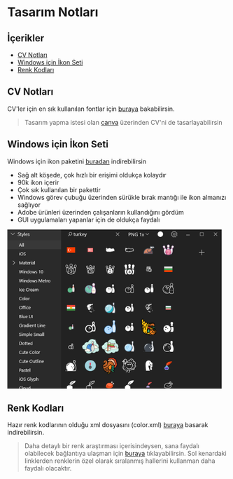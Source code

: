# Tasarım Notları <!-- omit in toc -->

## İçerikler <!-- omit in toc -->

- [CV Notları](#CV-Notlar%C4%B1)
- [Windows için İkon Seti](#Windows-i%C3%A7in-%C4%B0kon-Seti)
- [Renk Kodları](#Renk-Kodlar%C4%B1)

## CV Notları

CV'ler için en sık kullanılan fontlar için [buraya][best and worst resume fonts] bakabilirsin.

> Tasarım yapma istesi olan [canva][canva] üzerinden CV'ni de tasarlayabilirsin

## Windows için İkon Seti

Windows için ikon paketini [buradan][windows icon pack] indirebilirsin

- Sağ alt köşede, çok hızlı bir erişimi oldukça kolaydır
- 90k ikon içerir
- Çok sık kullanılan bir pakettir
- Windows görev çubuğu üzerinden sürükle bırak mantığı ile ikon almanızı sağlıyor
- Adobe ürünleri üzerinden çalışanların kullandığını gördüm
- GUI uygulamaları yapanlar için de oldukça faydalı

![icon8](../res/icon8.png)

## Renk Kodları

Hazır renk kodlarının olduğu xml dosyasını (color.xml) [buraya][colors.rar] basarak indirebilirsin.

> Daha detaylı bir renk araştırması içerisindeysen, sana faydalı olabilecek bağlantıya ulaşman için [buraya][colors] tıklayabilirsin. Sol kenardaki linklerden renklerin özel olarak sıralanmış hallerini kullanman daha faydalı olacaktır.

[best and worst resume fonts]: https://www.canva.com/learn/resume-fonts/
[windows icon pack]: https://icons8.com/app
[colors.rar]: https://gelecegiyazanlar.turkcell.com.tr/sites/default/files/colors.rar
[colors]: https://www.w3schools.com/colors/default.asp
[canva]: https://www.canva.com/

